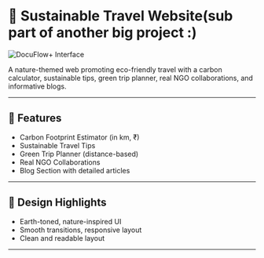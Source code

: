 # 🌱 Sustainable Travel Website(sub part of another big project :)
![DocuFlow+ Interface](sso.png)

A nature-themed web promoting eco-friendly travel with a carbon calculator, sustainable tips, green trip planner, real NGO collaborations, and informative blogs.

---

## 🚀 Features

- Carbon Footprint Estimator (in km, ₹)
- Sustainable Travel Tips
- Green Trip Planner (distance-based) 
- Real NGO Collaborations
- Blog Section with detailed articles  

---
 
## 🌿 Design Highlights

- Earth-toned, nature-inspired UI  
- Smooth transitions, responsive layout  
- Clean and readable layout  

---





